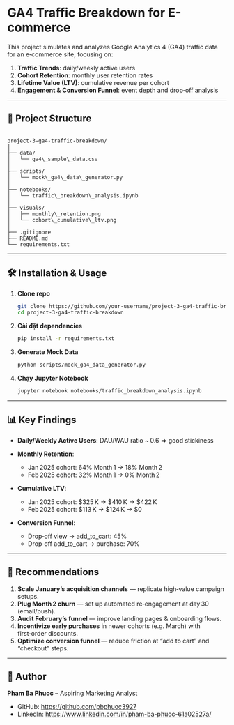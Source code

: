 # GA4 Traffic Breakdown for E-commerce

This project simulates and analyzes Google Analytics 4 (GA4) traffic data for an e‑commerce site, focusing on:

1. **Traffic Trends**: daily/weekly active users  
2. **Cohort Retention**: monthly user retention rates  
3. **Lifetime Value (LTV)**: cumulative revenue per cohort  
4. **Engagement & Conversion Funnel**: event depth and drop‑off analysis  

---

## 📁 Project Structure

```

project-3-ga4-traffic-breakdown/
│
├── data/
│   └── ga4\_sample\_data.csv        
│
├── scripts/
│   └── mock\_ga4\_data\_generator.py   
│
├── notebooks/
│   └── traffic\_breakdown\_analysis.ipynb  
│
├── visuals/                       
│   ├── monthly\_retention.png
│   └── cohort\_cumulative\_ltv.png
│
├── .gitignore
├── README.md
└── requirements.txt

````

---

## 🛠️ Installation & Usage

1. **Clone repo**  
   ```bash
   git clone https://github.com/your-username/project-3-ga4-traffic-breakdown.git
   cd project-3-ga4-traffic-breakdown
   ```

2. **Cài đặt dependencies**

   ```bash
   pip install -r requirements.txt
   ```

3. **Generate Mock Data**

   ```bash
   python scripts/mock_ga4_data_generator.py
   ```

4. **Chạy Jupyter Notebook**

   ```bash
   jupyter notebook notebooks/traffic_breakdown_analysis.ipynb
   ```

---

## 📊 Key Findings

* **Daily/Weekly Active Users**: DAU/WAU ratio \~ 0.6 ⇒ good stickiness
* **Monthly Retention**:

  * Jan 2025 cohort: 64% Month 1 → 18% Month 2
  * Feb 2025 cohort: 32% Month 1 → 0% Month 2
* **Cumulative LTV**:

  * Jan 2025 cohort: \$325 K → \$410 K → \$422 K
  * Feb 2025 cohort: \$113 K → \$124 K → \$0
* **Conversion Funnel**:

  * Drop‑off view → add\_to\_cart: 45%
  * Drop‑off add\_to\_cart → purchase: 70%

---

## 🎯 Recommendations

1. **Scale January’s acquisition channels** — replicate high‑value campaign setups.
2. **Plug Month 2 churn** — set up automated re‑engagement at day 30 (email/push).
3. **Audit February’s funnel** — improve landing pages & onboarding flows.
4. **Incentivize early purchases** in newer cohorts (e.g. March) with first‑order discounts.
5. **Optimize conversion funnel** — reduce friction at “add to cart” and “checkout” steps.

---

## 👤 Author

**Pham Ba Phuoc** – Aspiring Marketing Analyst

* GitHub: https://github.com/pbphuoc3927
* LinkedIn: https://www.linkedin.com/in/pham-ba-phuoc-61a02527a/
